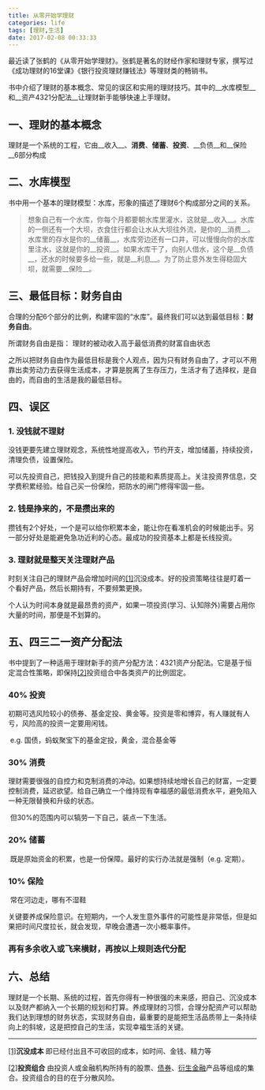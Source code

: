 ```yaml
---
title: 从零开始学理财
categories: life
tags: [理财,生活]
date: 2017-02-08 00:33:33
---
```


最近读了张鹤的《从零开始学理财》。张鹤是著名的财经作家和理财专家，撰写过《成功理财的16堂课》《银行投资理财赚钱法》等理财类的畅销书。

书中介绍了理财的基本概念、常见的误区和实用的理财技巧。其中的__水库模型__和__资产4321分配法__让理财新手能够快速上手理财。

## 一、理财的基本概念

理财是一个系统的工程，它由__收入__、__消费__、__储蓄__、__投资__、__负债__和__保险__6部分构成

## 二、水库模型

书中用一个基本的理财模型：水库，形象的描述了理财6个构成部分之间的关系。

> 想象自己有一个水库，你每个月都要朝水库里灌水，这就是__收入__。水库的一侧还有一个大坝，衣食住行都会让水从大坝往外流，是你的__消费__。水库里的存水是你的__储蓄__，水库旁边还有一口井，可以慢慢向你的水库里注水，这就是你的__投资__。如果水库干了，向别人借水，这个是__负债__，还水的时候要多给一些，就是__利息__。为了防止意外发生得稳固大坝，就需要__保险__。

## 三、最低目标：财务自由

合理的分配6个部分的比例，构建牢固的“水库”。最终我们可以达到最低目标：__财务自由__。

所谓财务自由是指： 理财的被动收入高于最低消费的财富自由状态

之所以把财务自由作为最低目标是我个人观点，因为只有财务自由了，才可以不用靠出卖劳动力去获得生活成本，才算是脱离了生存压力，生活才有了选择权，是自由的，而自由的生活是我的最低目标。

## 四、误区

### 1. 没钱就不理财

没钱更要先建立理财观念，系统性地提高收入，节约开支，增加储蓄，持续投资，清理负债，设置保险。

可以先投资自己，把钱投入到提升自己的技能和素质提高上。关注投资界信息，交学费积累经验。给自己买一份保险，把防水的闸门修得牢固一些。

### 2. 钱是挣来的，不是攒出来的

攒钱有2个好处，一个是可以给你积累本金，能让你在看准机会的时候能出手。另一部分好处是能避免急功近利的心态。最成功的投资基本上都是长线投资。

### 3. 理财就是整天关注理财产品

时刻关注自己的理财产品会增加时间的<span id="back_1">[[1]](#1)沉没成本</span>。好的投资策略往往是盯着一个看好产品，然后长期持有，不要频繁更换。

个人认为时间本身就是最昂贵的资产，如果一项投资(学习、认知除外)需要占用你大量的时间，那便是不划算的。

## 五、四三二一资产分配法

书中提到了一种适用于理财新手的资产分配方法：4321资产分配法。它是基于恒定混合性策略，即保持<span id="back_2">[[2]](#2)投资组合</span>中各类资产的比例固定。

### 40% 投资

​	初期可选风险较小的债券、基金定投、黄金等。投资是零和博弈，有人赚就有人亏，风险高的投资一定要用闲钱。

​	e.g. 国债，蚂蚁聚宝下的基金定投，黄金，混合基金等

### 30% 消费

​	理财需要很强的自控力和克制消费的冲动。如果想持续地增长自己的财富，一定要控制消费，延迟欲望。给自己确立一个维持现有幸福感的最低消费水平，避免陷入一种无限替换和升级的状态。

​	但30%的范围内可以犒劳一下自己，装点一下生活。

### 20% 储蓄	

​	既是原始资金的积累，也是一份保障。最好的实行办法就是强制（e.g. 定期）。

### 10% 保险

​	常在河边走，哪有不湿鞋

​	关键要养成保险意识。在短期内，一个人发生意外事件的可能性是非常低，但是如果把时间尺度拉长，就会发现，早晚会遭遇一次小概率事件。

### 再有多余收入或飞来横财，再按以上规则迭代分配

## 六、总结

理财是一个长期、系统的过程，首先你得有一种很强的未来感，把自己、沉没成本以及财产都纳入一个长期的规划和打算。养成理财的习惯，合理分配资产可以帮助我们达到理想的财务状态，实现财务自由，最重要的是能把生活品质带上一条持续向上的斜坡，这是把控自己的生活，实现幸福生活的关键。

---

<span id="1">[[1]](#back_1)__沉没成本__ 即已经付出且不可收回的成本，如时间、金钱、精力等</span>

<span id="2">[[2]](#back_2)__投资组合__ 由投资人或金融机构所持有的股票、[债券](http://baike.baidu.com/view/26411.htm)、[衍生金融](http://baike.baidu.com/view/3100968.htm)产品等组成的集合。投资组合的目的在于分散风险。</span>